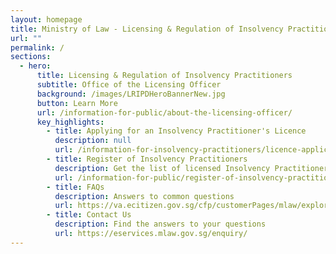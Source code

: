 ```yaml
---
layout: homepage
title: Ministry of Law - Licensing & Regulation of Insolvency Practitioners
url: ""
permalink: /
sections:
  - hero:
      title: Licensing & Regulation of Insolvency Practitioners
      subtitle: Office of the Licensing Officer
      background: /images/LRIPDHeroBannerNew.jpg
      button: Learn More
      url: /information-for-public/about-the-licensing-officer/
      key_highlights:
        - title: Applying for an Insolvency Practitioner's Licence
          description: null
          url: /information-for-insolvency-practitioners/licence-application-process/
        - title: Register of Insolvency Practitioners
          description: Get the list of licensed Insolvency Practitioners in Singapore
          url: /information-for-public/register-of-insolvency-practitioners/
        - title: FAQs
          description: Answers to common questions
          url: https://va.ecitizen.gov.sg/cfp/customerPages/mlaw/explorefaq.aspx
        - title: Contact Us
          description: Find the answers to your questions
          url: https://eservices.mlaw.gov.sg/enquiry/
---
```

